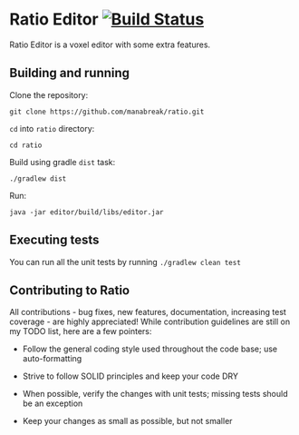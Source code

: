 # Ratio Editor [![Build Status](https://travis-ci.org/manabreak/ratio.svg?branch=master)](https://travis-ci.org/manabreak/ratio)

Ratio Editor is a voxel editor with some extra features.

## Building and running

Clone the repository:

    git clone https://github.com/manabreak/ratio.git

`cd` into `ratio` directory:

    cd ratio

Build using gradle `dist` task:

    ./gradlew dist

Run:

    java -jar editor/build/libs/editor.jar

## Executing tests

You can run all the unit tests by running `./gradlew clean test`

## Contributing to Ratio

All contributions - bug fixes, new features, documentation, increasing test coverage - are highly appreciated! While contribution guidelines are still on my TODO list, here are a few pointers:

- Follow the general coding style used throughout the code base; use auto-formatting

- Strive to follow SOLID principles and keep your code DRY

- When possible, verify the changes with unit tests; missing tests should be an exception

- Keep your changes as small as possible, but not smaller
